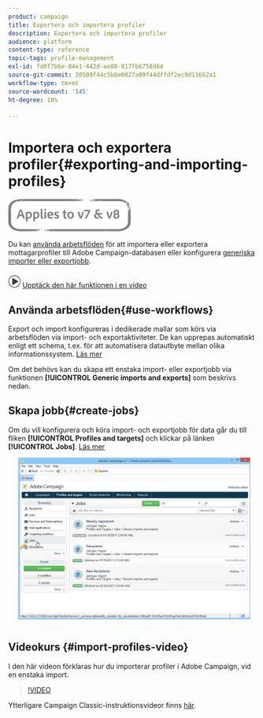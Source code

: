 ```yaml
---
product: campaign
title: Exportera och importera profiler
description: Exportera och importera profiler
audience: platform
content-type: reference
topic-tags: profile-management
exl-id: fd0f7b6e-84e1-442d-ae88-817fb6758d64
source-git-commit: 20509f44c5b8e0827a09f44dffdf2ec9d11652a1
workflow-type: tm+mt
source-wordcount: '145'
ht-degree: 18%

---
```


# Importera och exportera profiler{#exporting-and-importing-profiles}

![](../../assets/common.svg)

Du kan [använda arbetsflöden](#use-workflows) för att importera eller exportera mottagarprofiler till Adobe Campaign-databasen eller konfigurera [generiska importer eller exportjobb](#create-jobs).

![](assets/do-not-localize/how-to-video.png) [Upptäck den här funktionen i en video](#import-profiles-video)

## Använda arbetsflöden{#use-workflows}

Export och import konfigureras i dedikerade mallar som körs via arbetsflöden via import- och exportaktiviteter. De kan upprepas automatiskt enligt ett schema, t.ex. för att automatisera datautbyte mellan olika informationssystem. [Läs mer](../../platform/using/import-export-workflows.md#best-practices-when-importing-data)

Om det behövs kan du skapa ett enstaka import- eller exportjobb via funktionen **[!UICONTROL Generic imports and exports]** som beskrivs nedan.

## Skapa jobb{#create-jobs}

Om du vill konfigurera och köra import- och exportjobb för data går du till fliken **[!UICONTROL Profiles and targets]** och klickar på länken **[!UICONTROL Jobs]**. [Läs mer](../../platform/using/about-generic-imports-exports.md)

![](assets/s_ncs_user_interface_import_link.png)


## Videokurs {#import-profiles-video}

I den här videon förklaras hur du importerar profiler i Adobe Campaign, vid en enstaka import.

>[!VIDEO](https://video.tv.adobe.com/v/25608?quality=12)

Ytterligare Campaign Classic-instruktionsvideor finns [här](https://experienceleague.adobe.com/docs/campaign-classic-learn/tutorials/overview.html?lang=sv).
